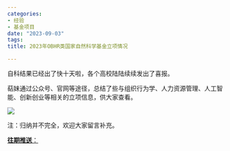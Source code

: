 ```yaml
---
categories:
- 经验
- 基金项目
date: "2023-09-03"
tags:
title: 2023年OBHR类国家自然科学基金立项情况

---
```


自科结果已经出了快十天啦，各个高校陆陆续续发出了喜报。

萜妹通过公众号、官网等途径，总结了些与组织行为学、人力资源管理、人工智能、创新创业等相关的立项信息，供大家查看。

<!--more-->

![](https://tie-1315290370.cos.ap-beijing.myqcloud.com/Paper/bee8fca0-e2fc-4e8f-be69-60f678a43699.png)

注：归纳并不完全，欢迎大家留言补充。

[**往期推送**：](https://mp.weixin.qq.com/s?__biz=MzIwMDk1OTM2OQ==&mid=2247488061&idx=1&sn=263c0515643b654b4e48872ec32c1fff&chksm=96f466dba183efcd3c375c7ed27271fa935ddcbdb7f25974c3b3c60ad8da454c6e6839603f97&token=1747323943&lang=zh_CN#rd)